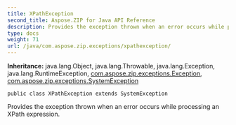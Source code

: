 ```yaml
---
title: XPathException
second_title: Aspose.ZIP for Java API Reference
description: Provides the exception thrown when an error occurs while processing an XPath expression.
type: docs
weight: 71
url: /java/com.aspose.zip.exceptions/xpathexception/
---
```


**Inheritance:**
java.lang.Object, java.lang.Throwable, java.lang.Exception, java.lang.RuntimeException, [com.aspose.zip.exceptions.Exception](../../com.aspose.zip.exceptions/exception), [com.aspose.zip.exceptions.SystemException](../../com.aspose.zip.exceptions/systemexception)
```
public class XPathException extends SystemException
```

Provides the exception thrown when an error occurs while processing an XPath expression.
